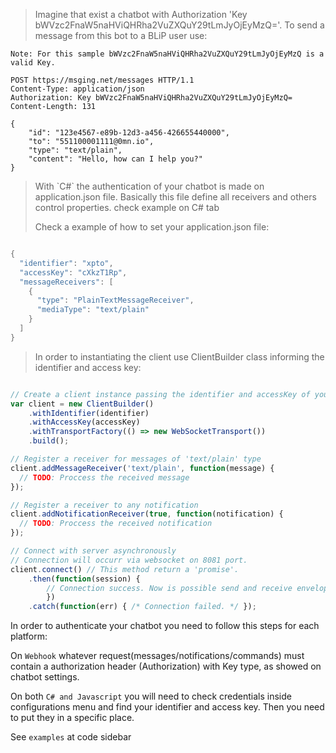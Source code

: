 <blockquote class="lang-specific http">
<p>Imagine that exist a chatbot with Authorization 'Key bWVzc2FnaW5naHViQHRha2VuZXQuY29tLmJyOjEyMzQ='. To send a message from this bot to a BLiP user use:</p>
</blockquote>

```http
Note: For this sample bWVzc2FnaW5naHViQHRha2VuZXQuY29tLmJyOjEyMzQ is a valid Key.

POST https://msging.net/messages HTTP/1.1
Content-Type: application/json
Authorization: Key bWVzc2FnaW5naHViQHRha2VuZXQuY29tLmJyOjEyMzQ=
Content-Length: 131

{
    "id": "123e4567-e89b-12d3-a456-426655440000",
    "to": "551100001111@0mn.io",
    "type": "text/plain",
    "content": "Hello, how can I help you?"
}
```

<blockquote class="lang-specific csharp">
<p>With `C#` the authentication of your chatbot is made on application.json file. Basically this file define all receivers and others control properties. check example on C# tab</p>
<p>Check a example of how to set your application.json file:</p>
</blockquote>

```csharp

{
  "identifier": "xpto",
  "accessKey": "cXkzT1Rp",
  "messageReceivers": [
    {
      "type": "PlainTextMessageReceiver",
      "mediaType": "text/plain"
    }
  ]
}
```
<blockquote class="lang-specific javascript">
<p>In order to instantiating the client use ClientBuilder class informing the identifier and access key:</p>
</blockquote>

```javascript

// Create a client instance passing the identifier and accessKey of your chatbot 
var client = new ClientBuilder()
    .withIdentifier(identifier)
    .withAccessKey(accessKey)
    .withTransportFactory(() => new WebSocketTransport())
    .build();

// Register a receiver for messages of 'text/plain' type
client.addMessageReceiver('text/plain', function(message) {
  // TODO: Proccess the received message
});

// Register a receiver to any notification
client.addNotificationReceiver(true, function(notification) {
  // TODO: Proccess the received notification
});

// Connect with server asynchronously
// Connection will occurr via websocket on 8081 port.
client.connect() // This method return a 'promise'.
    .then(function(session) { 
        // Connection success. Now is possible send and receive envelopes from server. */ 
        })  
    .catch(function(err) { /* Connection failed. */ }); 

```

 In order to authenticate your chatbot you need to follow this steps for each platform:

 On `Webhook` whatever request(messages/notifications/commands) must contain a authorization header (Authorization) with Key type, as showed on chatbot settings.

 On both `C# and Javascript` you will need to check credentials inside configurations menu and find your identifier and access key. Then you need to put they in a specific place.

 See `examples` at code sidebar

<!-- ## C\# 

The C# SDK makes easier to build chatbots with BLiP platform. It is based on [.NET Core](https://dot.net/core), which allows the creation of multiplatform chatbots.

You can check the SDK source code in [Github](https://github.com/takenet/blip-sdk-csharp/).

## Javascript

If you are a Javascript developer and want create a chatbot with **BLiP** so you must use the BLiP SDK Javascript. It was developed to make easy to send and receive BLiP messages using Javascript for browsers or [node.js](https://nodejs.org/) through of persistent WebSocket connections.

Go to [Github](https://github.com/takenet/messaginghub-client-js) to see the source code. -->

